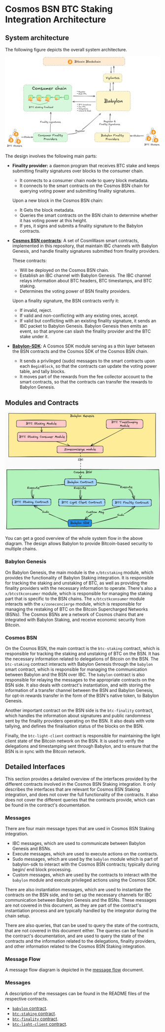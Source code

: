 # Cosmos BSN BTC Staking Integration Architecture

## System architecture

The following figure depicts the overall system architecture.

![CosmosBSNIntegration.png](images/CosmosBSNIntegration.png)

The design involves the following main parts:

- **Finality provider:** a daemon program that receives BTC stake and keeps
  submitting finality signatures over blocks to the consumer chain.
  - It connects to a consumer chain node to query block metadata.
  - It connects to the smart contracts on the Cosmos BSN chain for querying
  voting power and submitting finality signatures.

  Upon a new block in the Cosmos BSN chain:

  - It Gets the block metadata.
  - Queries the smart contracts on the BSN chain to determine whether it has
    voting power at this height.
  - If yes, it signs and submits a finality signature to the Babylon contracts.

- **[Cosmos BSN contracts](https://github.com/babylonlabs-io/cosmos-bsn-contracts)**:
  A set of CosmWasm smart contracts, implemented in this repository, that
  maintain IBC channels with Babylon Genesis, and handle finality signatures
  submitted from finality providers.

  These contracts:
  - Will be deployed on the Cosmos BSN chain.
  - Establish an IBC channel with Babylon Genesis. The IBC channel relays
  information about BTC headers, BTC timestamps, and BTC staking.
  - Determines the voting power of BSN finality providers.

  Upon a finality signature, the BSN contracts verify it:

  - If invalid, reject.
  - If valid and non-conflicting with any existing ones, accept.
  - If valid but conflicting with an existing finality signature, it sends an
  IBC packet to Babylon Genesis.
  Babylon Genesis then emits an event, so that anyone can slash the finality
  provider and the BTC stake under it.

- **[Babylon-SDK](https://github.com/babylonlabs-io/babylon-sdk)**:
  A Cosmos SDK module serving as a thin layer between the BSN
  contracts and the Cosmos SDK of the Cosmos BSN chain.
  - It sends a privileged (sudo) messages to the smart contracts upon each
  `BeginBlock`, so that the contracts can update the voting power table, and
  tally blocks.
  - It moves part of the rewards from the fee collector account to the smart
  contracts, so that the contracts can transfer the rewards to Babylon Genesis.

## Modules and Contracts

![CosmosBSNModules.png](images/CosmosBSNModules.png)

You can get a good overview of the whole system flow in the above diagram.
The design allows Babylon to provide Bitcoin-based security to multiple chains.

### Babylon Genesis

On Babylon Genesis, the main module is the `x/btcstaking` module, which
provides the functionality of Babylon Staking integration. It is responsible
for tracking the staking and unstaking of BTC, as well as providing the
finality providers with the necessary information to operate.
There's also a `x/btcstkconsumer` module, which is responsible for managing the
staking part that is specific to the BSN chains.
The `x/btcstkconsumer` module interacts with the `x/zoneconcierge` module, which
is responsible for managing the restaking of BTC on the Bitcoin Supercharged
Networks (BSNs).
The Cosmos BSNs are a network of Cosmos chains that are integrated with Babylon
Staking, and receive economic security from Bitcoin.

### Cosmos BSN

On the Cosmos BSN, the main contract is the `btc-staking` contract, which is
responsible for tracking the staking and unstaking of BTC on the BSN.
It has the necessary information related to delegations of Bitcoin on the BSN.
The `btc-staking` contract interacts with Babylon Genesis through the `babylon`
smart contract, which is responsible for managing the communication between
Babylon and the BSN over IBC.
The `babylon` contract is also responsible for relaying the messages to the
appropriate contracts on the BSN side.
It also deals with contract's instantiation, and with storing the information of
a transfer channel between the BSN and Babylon Genesis, for opt-in rewards
transfer in the form of the BSN's native token, to Babylon Genesis.

Another important contract on the BSN side is the `btc-finality` contract,
which handles the information about signatures and public randomness sent by
the finality providers operating on the BSN. It also deals with vote tallying,
and defines the finalisation status of the blocks on the BSN.

Finally, the `btc-light-client` contract is responsible for maintaining the
light client state of the Bitcoin network on the BSN. It is used to verify
the delegations and timestamping sent through Babylon, and to ensure that the
BSN is in sync with the Bitcoin network.

## Detailed Interfaces

This section provides a detailed overview of the interfaces provided by the
different contracts involved in the Cosmos BSN Staking integration.
It only describes the interfaces that are relevant for Cosmos BSN Staking
integration, and does not cover the full functionality of the contracts. It also
does not cover the different queries that the contracts provide, which can be
found in the contract's documentation.

### Messages

There are four main message types that are used in Cosmos BSN Staking
integration.

- IBC messages, which are used to communicate between Babylon Genesis and BSNs.
- Execute messages, which are used to execute actions on the contracts.
- Sudo messages, which are used by the `babylon` module which is part of
  babylon-sdk to interact with the Cosmos BSN contracts; typically during begin/
  end block processing.
- Custom messages, which are used by the contracts to interact with the
  `babylon` module and execute privileged actions using the Cosmos SDK.

There are also instantiation messages, which are used to instantiate the
contracts on the BSN side, and to set up the necessary channels for IBC
communication between Babylon Genesis and the BSNs.
These messages are not covered in this document, as they are part of the
contract's instantiation process and are typically handled by the integrator
during the chain setup.

There are also queries, that can be used to query the state of the contracts,
that are not covered in this document either.
The queries can be found in the contract's documentation, and are used to query
the state of the contracts and the information related to the delegations,
finality providers, and other information related to the Cosmos BSN Staking
integration.

### Message Flow

A message flow diagram is depicted in the [message flow](./MESSAGE_FLOW.md)
document.

### Messages

A description of the messages can be found in the README files of the respective
contracts.

- [`babylon` contract](../contracts/babylon/README.md).
- [`btc-staking` contract](../contracts/btc-staking/README.md).
- [`btc-finality` contract](../contracts/btc-finality/README.md).
- [`btc-light-client` contract](../contracts/btc-light-client/README.md).